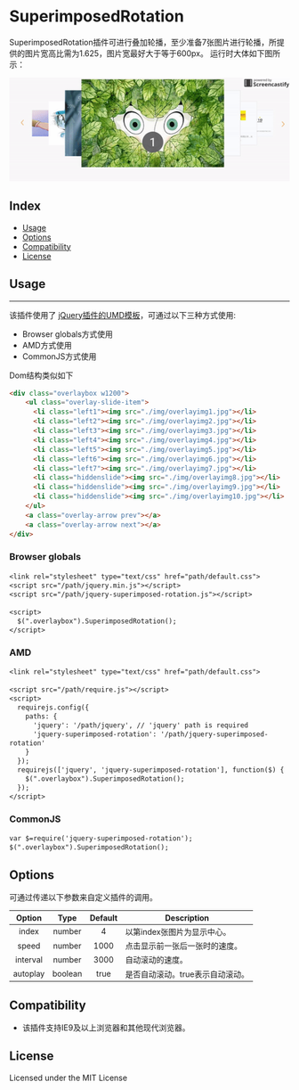 
# SuperimposedRotation

SuperimposedRotation插件可进行叠加轮播，至少准备7张图片进行轮播，所提供的图片宽高比需为1.625，图片宽最好大于等于600px。 运行时大体如下图所示：

<img src="https://raw.githubusercontent.com/ljxyweb/MarkDownPhotos/master/plugins/sr.gif">

## Index

* [Usage](#usage)
* [Options](#options)
* [Compatibility](#compatibility)
* [License](#license)

## Usage
----------------
该插件使用了 [jQuery插件的UMD模板](https://github.com/umdjs/umd/blob/d31bb6ee7098715e019f52bdfe27b3e4bfd2b97e/templates/jqueryPlugin.js)，可通过以下三种方式使用:
- Browser globals方式使用
- AMD方式使用
- CommonJS方式使用

Dom结构类似如下
```html
<div class="overlaybox w1200">
    <ul class="overlay-slide-item">
      <li class="left1"><img src="./img/overlayimg1.jpg"></li>
      <li class="left2"><img src="./img/overlayimg2.jpg"></li>
      <li class="left3"><img src="./img/overlayimg3.jpg"></li>
      <li class="left4"><img src="./img/overlayimg4.jpg"></li>
      <li class="left5"><img src="./img/overlayimg5.jpg"></li>
      <li class="left6"><img src="./img/overlayimg6.jpg"></li>
      <li class="left7"><img src="./img/overlayimg7.jpg"></li>
      <li class="hiddenslide"><img src="./img/overlayimg8.jpg"></li>
      <li class="hiddenslide"><img src="./img/overlayimg9.jpg"></li>
      <li class="hiddenslide"><img src="./img/overlayimg10.jpg"></li>
    </ul>
    <a class="overlay-arrow prev"></a>
    <a class="overlay-arrow next"></a>
</div>
```

### Browser globals
```
<link rel="stylesheet" type="text/css" href="path/default.css">
<script src="/path/jquery.min.js"></script>
<script src="/path/jquery-superimposed-rotation.js"></script>

<script>
  $(".overlaybox").SuperimposedRotation();
</script>
```
### AMD
```
<link rel="stylesheet" type="text/css" href="path/default.css">

<script src="/path/require.js"></script>
<script>
  requirejs.config({
    paths: {
      'jquery': '/path/jquery', // 'jquery' path is required 
      'jquery-superimposed-rotation': '/path/jquery-superimposed-rotation' 
    }
  });
  requirejs(['jquery', 'jquery-superimposed-rotation'], function($) {
    $(".overlaybox").SuperimposedRotation();
  });
</script>
```
### CommonJS
```
var $=require('jquery-superimposed-rotation');
$(".overlaybox").SuperimposedRotation();
```

## Options

可通过传递以下参数来自定义插件的调用。

|  Option  |   Type  | Default | Description        |
|:--------:|:-------:|:-------:|--------------------|
|   index  |  number |    4    | 以第index张图片为显示中心。   |
|   speed  |  number |   1000  | 点击显示前一张后一张时的速度。    |
| interval |  number |   3000  | 自动滚动的速度。           |
| autoplay | boolean |   true  | 是否自动滚动。true表示自动滚动。 |
                      

## Compatibility

* 该插件支持IE9及以上浏览器和其他现代浏览器。

## License

Licensed under the MIT License
